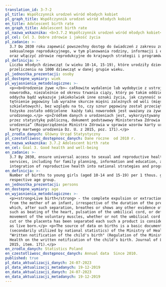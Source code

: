 ```yaml
---
translation_id: 3-7-2
pl_title: Współczynnik urodzeń wśród młodych kobiet
pl_graph_title: Współczynnik urodzeń wśród młodych kobiet
en_title: Adolescent birth rate
en_graph_title: Adolescent birth rate
pl_nazwa_wskaznika: <b>3.7.2 Współczynnik urodzeń wśród młodych kobiet</b>
pl_cel: Cel 3. Dobre zdrowie i jakość życia
pl_zadanie: >-
  3.7 Do 2030 roku zapewnić powszechny dostęp do świadczeń z zakresu zdrowia
  seksualnego reprodukcyjnego, w tym planowania rodziny, informacji i edukacji
  oraz włączyć zdrowie reprodukcyjne do krajowych strategii i programów
pl_definicja: >-
  Liczba młodych dziewcząt (w wieku 10-14, 15-19), które urodziły dziecko, w
  przeliczeniu na 1000 dziewcząt w danej grupie wieku.
pl_jednostka_prezentacji: osoby
pl_dostepne_wymiary: wiek
pl_wyjasnienia_metodologiczne: >-
  <p><b>Urodzenie żywe </b>– całkowite wydalenie lub wydobycie z ustroju matki
  noworodka, niezależnie od okresu trwania ciąży, który po takim oddzieleniu
  oddycha bądź wykazuje jakiekolwiek inne oznaki życia, jak czynność serca,
  tętnienie pępowiny lub wyraźne skurcze mięśni zależnych od woli (mięśni
  szkieletowych), bez względu na to, czy sznur pępowiny został przecięty lub
  łożysko zostało oddzielone  każdy taki noworodek jest uważany za żywo
  urodzonego.</p> <p>Źródłem danych o urodzeniach jest, wykorzystywany wtórnie
  przez statystykę publiczną, dokument podstawowy Ministerstwa Zdrowia „Karta
  urodzenia” (Rozporządzenie Ministra Zdrowia w sprawie wzorów karty urodzenia i
  karty martwego urodzenia Dz. U. z 2015, poz. 171).</p>
pl_zrodlo_danych: Główny Urząd Statystyczny
pl_czestotliwosc_dostępnosc_danych: Dane roczne  od 2010 r.
en_nazwa_wskaznika: 3.7.2 Adolescent birth rate
en_cel: Goal 3. Good health and well-being
en_zadanie: >-
  3.7 By 2030, ensure universal access to sexual and reproductive health-care
  services, including for family planning, information and education, and the
  integration of reproductive health into national strategies and programmes
en_definicja: >-
  Number of births to young girls (aged 10-14 and 15-19) per 1 thous. girls in a
  respective age group.
en_jednostka_prezentacji: persons
en_dostepne_wymiary: age
en_wyjasnienia_metodologiczne: >-
  <p><strong>Live birth</strong> - the complete expulsion or extraction
  from the mother of an infant, irrespective of the duration of the pregnancy,
  which, after such separation, breathes or shows any other evidence of life,
  such as beating of the heart, pulsation of the umbilical cord, or definite
  movement of the voluntary muscles, whether or not the umbilical cord has been
  cut or the placenta has been separated each such a product is considered
  as live born.</p> <p>The source of data on births is a basic document
  (secondarily utilized by national statistics) of the Ministry of Health
  "Written notification of the child's birth" (Regulation of the Minister of
  Health on the written notification of the child's birth. Journal of Laws of
  2015, item. 171).</p>
en_zrodlo_danych: Statistics Poland
en_czestotliwosc_dostępnosc_danych: Annual data  Since 2010.
published: true
pl_data_aktualizacji_danych: 24-07-2023
pl_data_aktualizacji_metadanych: 19-12-2019
en_data_aktualizacji_danych: 24-07-2023
en_data_aktualizacji_metadanych: 19-12-2019
---
```

